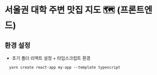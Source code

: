 # 서울권 대학 주변 맛집 지도 🗺 (프론트엔드)

## 환경 설정

- 초기 폴더 리액트 설정 + 타입스크립트 환경

```
  yarn create react-app my-app --template typescript
```
